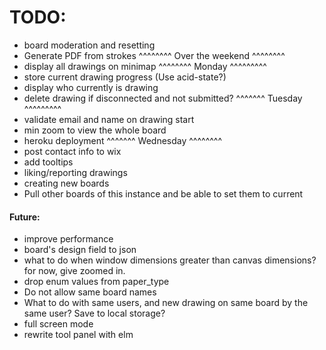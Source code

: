 # TODO:

- board moderation and resetting
- Generate PDF from strokes
^^^^^^^^ Over the weekend ^^^^^^^^
- display all drawings on minimap
^^^^^^^^ Monday ^^^^^^^^^
- store current drawing progress (Use acid-state?)
- display who currently is drawing
- delete drawing if disconnected and not submitted?
^^^^^^^ Tuesday ^^^^^^^^^
- validate email and name on drawing start
- min zoom to view the whole board
- heroku deployment
^^^^^^^ Wednesday ^^^^^^^^
- post contact info to wix
- add tooltips
- liking/reporting drawings
- creating new boards
- Pull other boards of this instance and be able to set them to current

#### Future:
- improve performance
- board's design field to json
- what to do when window dimensions greater than canvas dimensions? for now, give zoomed in.
- drop enum values from paper_type
- Do not allow same board names
- What to do with same users, and new drawing on same board by the same user? Save to local storage?
- full screen mode
- rewrite tool panel with elm
